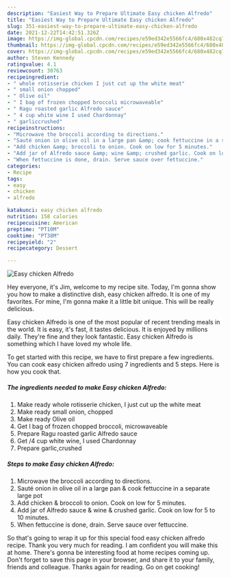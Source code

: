 ```yaml
---
description: "Easiest Way to Prepare Ultimate Easy chicken Alfredo"
title: "Easiest Way to Prepare Ultimate Easy chicken Alfredo"
slug: 351-easiest-way-to-prepare-ultimate-easy-chicken-alfredo
date: 2021-12-22T14:42:51.326Z
image: https://img-global.cpcdn.com/recipes/e59ed342e5566fc4/680x482cq70/easy-chicken-alfredo-recipe-main-photo.jpg
thumbnail: https://img-global.cpcdn.com/recipes/e59ed342e5566fc4/680x482cq70/easy-chicken-alfredo-recipe-main-photo.jpg
cover: https://img-global.cpcdn.com/recipes/e59ed342e5566fc4/680x482cq70/easy-chicken-alfredo-recipe-main-photo.jpg
author: Steven Kennedy
ratingvalue: 4.1
reviewcount: 30763
recipeingredient:
- " whole rotisserie chicken I just cut up the white meat"
- " small onion chopped"
- " Olive oil"
- " I bag of frozen chopped broccoli microwaveable"
- " Ragu roasted garlic Alfredo sauce"
- " 4 cup white wine I used Chardonnay"
- " garliccrushed"
recipeinstructions:
- "Microwave the broccoli according to directions."
- "Sauté onion in olive oil in a large pan &amp; cook fettuccine in a separate large pot"
- "Add chicken &amp; broccoli to onion. Cook on low for 5 minutes."
- "Add jar of Alfredo sauce &amp; wine &amp; crushed garlic. Cook on low for 5 to 10 minutes."
- "When fettuccine is done, drain. Serve sauce over fettuccine."
categories:
- Recipe
tags:
- easy
- chicken
- alfredo

katakunci: easy chicken alfredo 
nutrition: 158 calories
recipecuisine: American
preptime: "PT10M"
cooktime: "PT38M"
recipeyield: "2"
recipecategory: Dessert

---
```



![Easy chicken Alfredo](https://img-global.cpcdn.com/recipes/e59ed342e5566fc4/680x482cq70/easy-chicken-alfredo-recipe-main-photo.jpg)

Hey everyone, it's Jim, welcome to my recipe site. Today, I'm gonna show you how to make a distinctive dish, easy chicken alfredo. It is one of my favorites. For mine, I'm gonna make it a little bit unique. This will be really delicious.



Easy chicken Alfredo is one of the most popular of recent trending meals in the world. It is easy, it's fast, it tastes delicious. It is enjoyed by millions daily. They're fine and they look fantastic. Easy chicken Alfredo is something which I have loved my whole life.


To get started with this recipe, we have to first prepare a few ingredients. You can cook easy chicken alfredo using 7 ingredients and 5 steps. Here is how you cook that.

<!--inarticleads1-->

##### The ingredients needed to make Easy chicken Alfredo:

1. Make ready  whole rotisserie chicken, I just cut up the white meat
1. Make ready  small onion, chopped
1. Make ready  Olive oil
1. Get  I bag of frozen chopped broccoli, microwaveable
1. Prepare  Ragu roasted garlic Alfredo sauce
1. Get  /4 cup white wine, I used Chardonnay
1. Prepare  garlic,crushed




<!--inarticleads2-->

##### Steps to make Easy chicken Alfredo:

1. Microwave the broccoli according to directions.
1. Sauté onion in olive oil in a large pan &amp; cook fettuccine in a separate large pot
1. Add chicken &amp; broccoli to onion. Cook on low for 5 minutes.
1. Add jar of Alfredo sauce &amp; wine &amp; crushed garlic. Cook on low for 5 to 10 minutes.
1. When fettuccine is done, drain. Serve sauce over fettuccine.




So that's going to wrap it up for this special food easy chicken alfredo recipe. Thank you very much for reading. I am confident you will make this at home. There's gonna be interesting food at home recipes coming up. Don't forget to save this page in your browser, and share it to your family, friends and colleague. Thanks again for reading. Go on get cooking!
